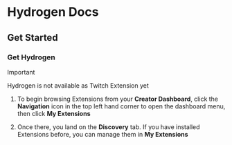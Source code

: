 # Hydrogen Docs

## Get Started

### Get Hydrogen

> [!IMPORTANT]
> Hydrogen is not available as Twitch Extension yet

1. To begin browsing Extensions from your **Creator Dashboard**, click the **Navigation** icon in the top left hand corner to open the dashboard menu, then click **My Extensions**

2. Once there, you land on the **Discovery** tab. If you have installed Extensions before, you can manage them in **My Extensions**
